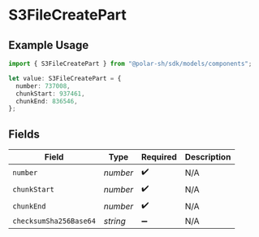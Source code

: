 # S3FileCreatePart

## Example Usage

```typescript
import { S3FileCreatePart } from "@polar-sh/sdk/models/components";

let value: S3FileCreatePart = {
  number: 737008,
  chunkStart: 937461,
  chunkEnd: 836546,
};
```

## Fields

| Field                  | Type                   | Required               | Description            |
| ---------------------- | ---------------------- | ---------------------- | ---------------------- |
| `number`               | *number*               | :heavy_check_mark:     | N/A                    |
| `chunkStart`           | *number*               | :heavy_check_mark:     | N/A                    |
| `chunkEnd`             | *number*               | :heavy_check_mark:     | N/A                    |
| `checksumSha256Base64` | *string*               | :heavy_minus_sign:     | N/A                    |